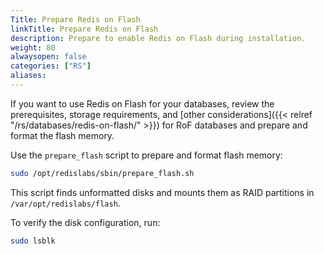 ```yaml
---
Title: Prepare Redis on Flash
linkTitle: Prepare Redis on Flash
description: Prepare to enable Redis on Flash during installation.
weight: 80
alwaysopen: false
categories: ["RS"]
aliases: 
---
```


If you want to use Redis on Flash for your databases, review the prerequisites, storage requirements, and [other considerations]({{< relref "/rs/databases/redis-on-flash/" >}}) for RoF databases and prepare and format the flash memory.

Use the `prepare_flash` script to prepare and format flash memory:

```sh
sudo /opt/redislabs/sbin/prepare_flash.sh
```

This script finds unformatted disks and mounts them as RAID partitions in `/var/opt/redislabs/flash`.

To verify the disk configuration, run:

```sh
sudo lsblk
```
